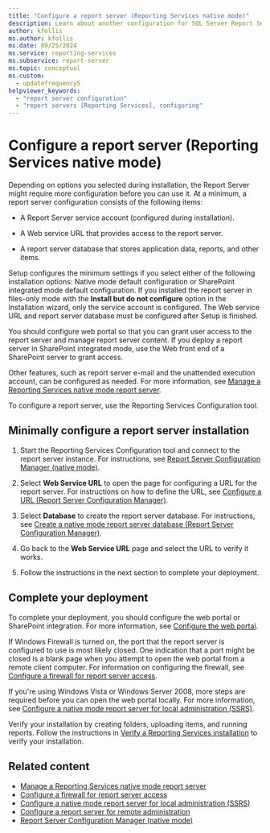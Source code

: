 ```yaml
---
title: "Configure a report server (Reporting Services native mode)"
description: Learn about another configuration for SQL Server Report Server, which depends on options you chose during installation.
author: kfollis
ms.author: kfollis
ms.date: 09/25/2024
ms.service: reporting-services
ms.subservice: report-server
ms.topic: conceptual
ms.custom:
  - updatefrequency5
helpviewer_keywords:
  - "report server configuration"
  - "report servers [Reporting Services], configuring"
---
```

# Configure a report server (Reporting Services native mode)
  Depending on options you selected during installation, the Report Server might require more configuration before you can use it. At a minimum, a report server configuration consists of the following items:  
  
-   A Report Server service account (configured during installation).  
  
-   A Web service URL that provides access to the report server.  
  
-   A report server database that stores application data, reports, and other items.  
  
 Setup configures the minimum settings if you select either of the following installation options: Native mode default configuration or SharePoint integrated mode default configuration. If you installed the report server in files-only mode with the **Install but do not configure** option in the Installation wizard, only the service account is configured. The Web service URL and report server database must be configured after Setup is finished.  
  
You should configure web portal so that you can grant user access to the report server and manage report server content. If you deploy a report server in SharePoint integrated mode, use the Web front end of a SharePoint server to grant access.  
  
 Other features, such as report server e-mail and the unattended execution account, can be configured as needed. For more information, see [Manage a Reporting Services native mode report server](../../reporting-services/report-server/manage-a-reporting-services-native-mode-report-server.md).  
  
 To configure a report server, use the Reporting Services Configuration tool.  
  
## Minimally configure a report server installation  
  
1.  Start the Reporting Services Configuration tool and connect to the report server instance. For instructions, see [Report Server Configuration Manager &#40;native mode&#41;](../../reporting-services/install-windows/reporting-services-configuration-manager-native-mode.md).  
  
2.  Select **Web Service URL** to open the page for configuring a URL for the report server. For instructions on how to define the URL, see [Configure a URL  &#40;Report Server Configuration Manager&#41;](../../reporting-services/install-windows/configure-a-url-ssrs-configuration-manager.md).  
  
3.  Select **Database** to create the report server database. For instructions, see [Create a native mode report server database  &#40;Report Server Configuration Manager&#41;](../../reporting-services/install-windows/ssrs-report-server-create-a-native-mode-report-server-database.md).  
  
4.  Go back to the **Web Service URL** page and select the URL to verify it works.  
  
5.  Follow the instructions in the next section to complete your deployment.  
  
## Complete your deployment
  
 To complete your deployment, you should configure the web portal or SharePoint integration. For more information, see [Configure the web portal](../../reporting-services/report-server/configure-web-portal.md).  
  
 If Windows Firewall is turned on, the port that the report server is configured to use is most likely closed. One indication that a port might be closed is a blank page when you attempt to open the web portal from a remote client computer. For information on configuring the firewall, see [Configure a firewall for report server access](../../reporting-services/report-server/configure-a-firewall-for-report-server-access.md).  
  
 If you're using Windows Vista or Windows Server 2008, more steps are required before you can open the web portal locally. For more information, see [Configure a native mode report server for local administration &#40;SSRS&#41;](../../reporting-services/report-server/configure-a-native-mode-report-server-for-local-administration-ssrs.md).  
  
 Verify your installation by creating folders, uploading items, and running reports. Follow the instructions in [Verify a Reporting Services installation](../../reporting-services/install-windows/verify-a-reporting-services-installation.md) to verify your installation.  
  
## Related content

- [Manage a Reporting Services native mode report server](../../reporting-services/report-server/manage-a-reporting-services-native-mode-report-server.md)
- [Configure a firewall for report server access](../../reporting-services/report-server/configure-a-firewall-for-report-server-access.md)
- [Configure a native mode report server for local administration &#40;SSRS&#41;](../../reporting-services/report-server/configure-a-native-mode-report-server-for-local-administration-ssrs.md)
- [Configure a report server for remote administration](../../reporting-services/report-server/configure-a-report-server-for-remote-administration.md)
- [Report Server Configuration Manager &#40;native mode&#41;](../../reporting-services/install-windows/reporting-services-configuration-manager-native-mode.md)
